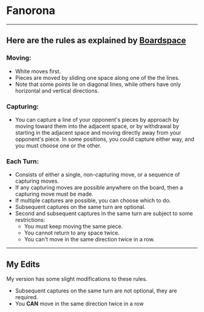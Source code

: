 # Fanorona
---
## Here are the rules as explained by [Boardspace](https://www.boardspace.net/fanorona/english/rules.html)

### Moving: 
- White moves first. 
- Pieces are moved by sliding one space along one of the the lines. 
- Note that some points lie on diagonal lines, while others have only horizontal and vertical directions.

### Capturing: 
- You can capture a line of your opponent's pieces by approach by moving toward them into the adjacent space, or by withdrawal by starting in the adjacent space and moving directly away from your opponent's piece. In some positions, you could capture either way, and you must choose one or the other.

### Each Turn: 
- Consists of either a single, non-capturing move, or a sequence of capturing moves. 
- If any capturing moves are possible anywhere on the board, then a capturing move must be made. 
- If multiple captures are possible, you can choose which to do. 
- Subsequent captures on the same turn are optional. 
- Second and subsequent captures in the same turn are subject to some restrictions:
    - You must keep moving the same piece.
    - You cannot return to any space twice.
    - You can't move in the same direction twice in a row.
---
## My Edits
My version has some slight modifications to these rules.

- Subsequent captures on the same turn are not optional, they are required.
- You **CAN** move in the same direction twice in a row
